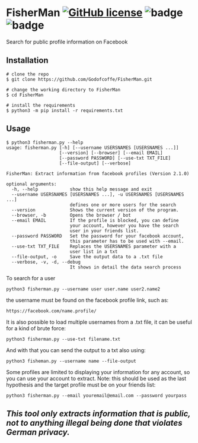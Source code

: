 # FisherMan [![GitHub license](https://img.shields.io/github/license/Godofcoffe/FisherMan)](https://github.com/Godofcoffe/FisherMan/blob/main/LICENSE) ![badge](https://img.shields.io/badge/version-2.1.0-blue)  ![badge](https://img.shields.io/badge/python-%3E%3D3.8-green)

Search for public profile information on Facebook

## Installation
```
# clone the repo
$ git clone https://github.com/Godofcoffe/FisherMan.git

# change the working directory to FisherMan
$ cd FisherMan

# install the requirements
$ python3 -m pip install -r requirements.txt
```

## Usage
```
$ python3 fisherman.py --help
usage: fisherman.py [-h] [--username USERSNAMES [USERSNAMES ...]]
                    [--version] [--browser] [--email EMAIL]
                    [--password PASSWORD] [--use-txt TXT_FILE]
                    [--file-output] [--verbose]

FisherMan: Extract information from facebook profiles (Version 2.1.0)

optional arguments:
  -h, --help            show this help message and exit
  --username USERSNAMES [USERSNAMES ...], -u USERSNAMES [USERSNAMES ...]
                        defines one or more users for the search
  --version             Shows the current version of the program.
  --browser, -b         Opens the browser / bot
  --email EMAIL         If the profile is blocked, you can define
                        your account, however you have the search
                        user in your friends list.
  --password PASSWORD   Set the password for your facebook account,
                        this parameter has to be used with --email.
  --use-txt TXT_FILE    Replaces the USERSNAMES parameter with a
                        user list in a txt
  --file-output, -o     Save the output data to a .txt file
  --verbose, -v, -d, --debug
                        It shows in detail the data search process
```
To search for a user
```
python3 fisherman.py --username user user.name user2.name2
```

the username must be found on the facebook profile link, such as:
```
https://facebook.com/name.profile/
```

It is also possible to load multiple usernames from a .txt file, it can be useful for a kind of brute force:
```
python3 fisherman.py --use-txt filename.txt
```

And with that you can send the output to a txt also using: 
```
python3 fisheman.py --username name --file-output
```

Some profiles are limited to displaying your information for any account, so you can use your account to extract.
Note: this should be used as the last hypothesis and the target profile must be on your friends list:
```
python3 fisherman.py --email youremail@email.com --password yourpass
```

## *This tool only extracts information that is public, not to anything illegal being done that violates German privacy.*
